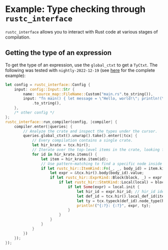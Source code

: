 # Example: Type checking through `rustc_interface`

`rustc_interface` allows you to interact with Rust code at various stages of compilation.

## Getting the type of an expression

To get the type of an expression, use the `global_ctxt` to get a `TyCtxt`.
The following was tested with <!-- date-check: Jan 2023 --> `nightly-2022-12-19`
(see [here][example] for the complete example):

[example]: https://github.com/rust-lang/rustc-dev-guide/blob/master/examples/rustc-driver-interacting-with-the-ast.rs

```rust
let config = rustc_interface::Config {
    input: config::Input::Str {
        name: source_map::FileName::Custom("main.rs".to_string()),
        input: "fn main() { let message = \"Hello, world!\"; println!(\"{}\", message); }"
            .to_string(),
    },
    /* other config */
};
rustc_interface::run_compiler(config, |compiler| {
    compiler.enter(|queries| {
        // Analyze the crate and inspect the types under the cursor.
        queries.global_ctxt().unwrap().take().enter(|tcx| {
            // Every compilation contains a single crate.
            let hir_krate = tcx.hir();
            // Iterate over the top-level items in the crate, looking for the main function.
            for id in hir_krate.items() {
                let item = hir_krate.item(id);
                // Use pattern-matching to find a specific node inside the main function.
                if let rustc_hir::ItemKind::Fn(_, _, body_id) = item.kind {
                    let expr = &tcx.hir().body(body_id).value;
                    if let rustc_hir::ExprKind::Block(block, _) = expr.kind {
                        if let rustc_hir::StmtKind::Local(local) = block.stmts[0].kind {
                            if let Some(expr) = local.init {
                                let hir_id = expr.hir_id; // hir_id identifies the string "Hello, world!"
                                let def_id = tcx.hir().local_def_id(item.hir_id()); // def_id identifies the main function
                                let ty = tcx.typeck(def_id).node_type(hir_id);
                                println!("{:?}: {:?}", expr, ty);
                            }
                        }
                    }
                }
            }
        })
    });
});
```
